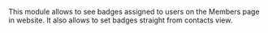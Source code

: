This module allows to see badges assigned to users on the Members page
in website. It also allows to set badges straight from contacts view.

